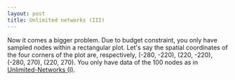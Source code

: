 ```yaml
---
layout: post
title: Unlimited networks (III)
---
```


Now it comes a bigger problem. Due to budget constraint, you only have sampled nodes within a rectangular plot.  Let's say the spatial coordinates of the four corners of the plot are, respectively, (-280, -220), (220, -220), (-280, 270), (220, 270). You only have data of the 100 nodes as in [Unlimited-Networks (I)](http://hhsieh.github.io/2016-10-30-Unlimited-Networks-3).

